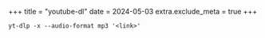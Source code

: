+++
title = "youtube-dl"
date = 2024-05-03
extra.exclude_meta = true
+++

```
yt-dlp -x --audio-format mp3 '<link>'
```
